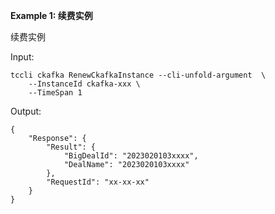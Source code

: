 **Example 1: 续费实例**

续费实例

Input: 

```
tccli ckafka RenewCkafkaInstance --cli-unfold-argument  \
    --InstanceId ckafka-xxx \
    --TimeSpan 1
```

Output: 
```
{
    "Response": {
        "Result": {
            "BigDealId": "2023020103xxxx",
            "DealName": "2023020103xxxx"
        },
        "RequestId": "xx-xx-xx"
    }
}
```

